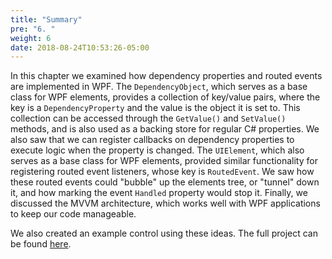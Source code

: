 ```yaml
---
title: "Summary"
pre: "6. "
weight: 6
date: 2018-08-24T10:53:26-05:00
---
```


In this chapter we examined how dependency properties and routed events are implemented in WPF.  The `DependencyObject`, which serves as a base class for WPF elements, provides a collection of key/value pairs, where the key is a `DependencyProperty` and the value is the object it is set to.  This collection can be accessed through the `GetValue()` and `SetValue()` methods, and is also used as a backing store for regular C# properties.  We also saw that we can register callbacks on dependency properties to execute logic when the property is changed.  The `UIElement`, which also serves as a base class for WPF elements, provided similar functionality for registering routed event listeners, whose key is `RoutedEvent`.  We saw how these routed events could "bubble" up the elements tree, or "tunnel" down it, and how marking the event `Handled` property would stop it.  Finally, we discussed the MVVM architecture, which works well with WPF applications to keep our code manageable.

We also created an example control using these ideas.  The full project can be found [here](https://github.com/ksu-cis/CustomDependencyObjectExample).
